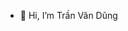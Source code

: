 - 👋 Hi, I’m Trần Văn Dũng

<!---
trandung09/trandung09 is a ✨ special ✨ repository because its `README.md` (this file) appears on your GitHub profile.
You can click the Preview link to take a look at your changes.

- 🌱 I'm a student in the field of information technology
- ✨ 2024 Goals: Learning many things in Java, Spring, Python...

--->
